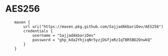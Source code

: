 # AES256

        maven {
            url uri("https://maven.pkg.github.com/SajjadAkbariDev/AES256")
            credentials {
                username = "SajjadAkbariDev"
                password = "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"
            }
        }
